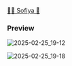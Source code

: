 [🌸🐳 Sofiya 👋](https://kennel-linux.github.io)

### Preview

![2025-02-25_19-12](https://github.com/user-attachments/assets/b7e8421f-89c3-4347-a8b2-1b2c8b733a15)


![2025-02-25_19-18](https://github.com/user-attachments/assets/cbc5b6a4-78d9-4094-8e35-310a47a45c97)
